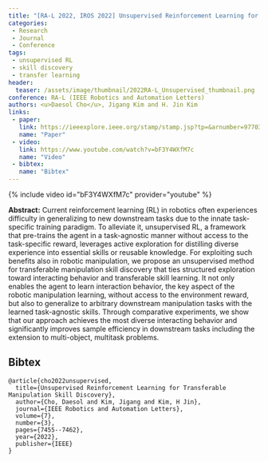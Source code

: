 ```yaml
---
title: "[RA-L 2022, IROS 2022] Unsupervised Reinforcement Learning for Transferable Manipulation Skill Discovery"
categories:
 - Research
 - Journal
 - Conference
tags:
 - unsupervised RL
 - skill discovery
 - transfer learning
header:
  teaser: /assets/image/thumbnail/2022RA-L_Unsupervised_thumbnail.png
conference: RA-L (IEEE Robotics and Automation Letters)
authors: <u>Daesol Cho</u>, Jigang Kim and H. Jin Kim
links:
 - paper: 
   link: https://ieeexplore.ieee.org/stamp/stamp.jsp?tp=&arnumber=9770346
   name: "Paper"
 - video:
   link: https://www.youtube.com/watch?v=bF3Y4WXfM7c
   name: "Video"
 - bibtex: 
   name: "Bibtex"
---
```


{% include video id="bF3Y4WXfM7c" provider="youtube" %}

**Abstract:** Current reinforcement learning (RL) in robotics often experiences difficulty in generalizing to new downstream tasks due to the innate task-specific training paradigm. To alleviate it, unsupervised RL, a framework that pre-trains the agent in a task-agnostic manner without access to the task-specific reward, leverages active exploration for distilling diverse experience into essential skills or reusable knowledge. For exploiting such benefits also in robotic manipulation, we propose an unsupervised method for transferable manipulation skill discovery that ties structured exploration toward interacting behavior and transferable skill learning. It not only enables the agent to learn interaction behavior, the key aspect of the robotic manipulation learning, without access to the environment reward, but also to generalize to arbitrary downstream manipulation tasks with the learned task-agnostic skills. Through comparative experiments, we show that our approach achieves the most diverse interacting behavior and significantly improves sample efficiency in downstream tasks including the extension to multi-object, multitask problems.

## Bibtex <a id="bibtex"></a>
```
@article{cho2022unsupervised,
  title={Unsupervised Reinforcement Learning for Transferable Manipulation Skill Discovery},
  author={Cho, Daesol and Kim, Jigang and Kim, H Jin},
  journal={IEEE Robotics and Automation Letters},
  volume={7},
  number={3},
  pages={7455--7462},
  year={2022},
  publisher={IEEE}
}
```